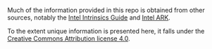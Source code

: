 ﻿Much of the information provided in this repo is obtained from other sources, notably the [Intel Intrinsics Guide](https://software.intel.com/sites/landingpage/IntrinsicsGuide/) and [Intel ARK](https://ark.intel.com/content/www/us/en/ark/search/featurefilter.html?productType=873&1_Filter-InstructionSetExtensions=3533).

To the extent unique information is presented here, it falls under the [Creative Commons Attribution license 4.0](https://creativecommons.org/licenses/by/4.0/).